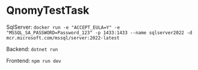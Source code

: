 # QnomyTestTask

SqlServer: `docker run -e "ACCEPT_EULA=Y" -e "MSSQL_SA_PASSWORD=Password_123" -p 1433:1433 --name sqlserver2022 -d mcr.microsoft.com/mssql/server:2022-latest`

Backend: `dotnet run`

Frontend: `npm run dev`
